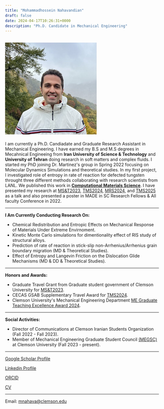 ```yaml
---
title: "Mohammadhossein Nahavandian"
draft: false
date: 2024-04-17T10:26:31+0000
description: "Ph.D. Candidate in Mechanical Engineering"
---
```

![](IMG_73032.jpg)
---

I am currently a Ph.D. Candiadate and Graduate Research Assistant in Mechanical Engineering. I have earned my B.S and M.S degrees in Mecahnical Engineeing from **Iran University of Science & Technology** and **University of Tehran** doing research in soft matters and complex fluids. I started my PhD joining Dr. Martinez's group in Spring 2022 focusing on Molecular Dynamics Simulations and theoretical studies. In my first project, I investigated role of entropy in rate of reaction for defected tungsten throught three different methods collaborating with research scientists from LANL. We published this work in [**Computational Materials Science**](https://doi.org/10.1016/j.commatsci.2024.112954). I have presented my research at [MS&T2023](https://www.tms.org/TMS2023/TMS2023/Default.aspx), [TMS2024](https://www.tms.org/TMS2024/TMS2024/Default.aspx), [MRS2024](https://www.mrs.org/meetings-events/annual-meetings/archive/meeting/presentations/view/2024-fall-meeting/2024-fall-meeting-4136437), and [TMS2025](https://www.programmaster.org/PM/PM.nsf/ViewSessionSheets?OpenAgent&ParentUNID=6B50C3805EDE2CD285258B6F00783DCD) as a talk and also presented a poster in MADE in SC Research Fellows & All faculty Conference in 2022.

---
**I Am Currently Conducting Research On:**

- Chemical Redistribution and Entropic Effects on Mechanical Response of Materials Under Extreme Envirnoment.
- Kinetic Monte Carlo simulations for dimentionality effect of RIS study of structural alloys.
- Prediction of rate of reaction in stick-slip non-Arrhenius/Arrhenius grain boundary migration (MD & Theoretical Studies).
- Effect of Entropy and Langevin Friction on the Dislocation Glide Mechanisms (MD & DD & Theoretical Studies).

---
**Honors and Awards:**
- Graduate Travel Grant from Graduate student government of Clemson University for [MS&T2023](https://www.tms.org/TMS2023/TMS2023/Default.aspx).
- CECAS GSAB Supplementary Travel Award for [TMS2024](https://www.tms.org/TMS2024/TMS2024/Default.aspx).
- Clemson University's Mechanical Engineering Department [ME Graduate Teaching Excellence Award 2024](MEExcellenceAward2024.jpg).
---

**Social Activities:**
- Director of Communications at Clemson Iranian Students Organization (Fall 2022 - Fall 2023).
- Member of Mechanical Engineering Graduate Student Council [(MEGSC)](https://www.clemson.edu/cecas/departments/me/academics/graduate/megsc.html) at Clemson University (Fall 2023 - present).

---
[Google Scholar Profile](https://scholar.google.com/citations?user=QivkGJoAAAAJ&hl=en)

[Linkedin Profile](https://www.linkedin.com/in/mohammadhossein-nahavandian) 

[ORCID](https://orcid.org/my-orcid?orcid=0009-0003-1766-3388)

[CV](CV.pdf) 


---
Email: mnahava@clemson.edu
